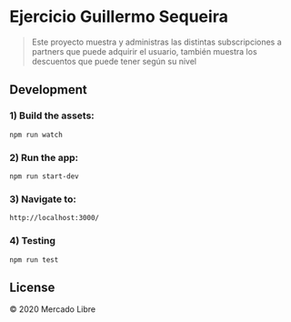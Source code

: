 # Ejercicio Guillermo Sequeira

> Este proyecto muestra y administras las distintas subscripciones a partners que puede adquirir el usuario, también muestra los descuentos que puede tener según su nivel
## Development

### 1) Build the assets:

```
npm run watch
```

### 2) Run the app:

```
npm run start-dev
```

### 3) Navigate to:
```
http://localhost:3000/
```
### 4) Testing
```
npm run test
```
## License

© 2020 Mercado Libre
